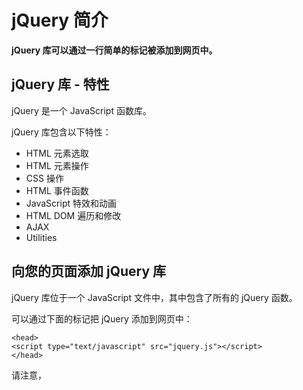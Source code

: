# jQuery 简介



**jQuery 库可以通过一行简单的标记被添加到网页中。**

## jQuery 库 - 特性

jQuery 是一个 JavaScript 函数库。

jQuery 库包含以下特性：

- HTML 元素选取
- HTML 元素操作
- CSS 操作
- HTML 事件函数
- JavaScript 特效和动画
- HTML DOM 遍历和修改
- AJAX
- Utilities

## 向您的页面添加 jQuery 库

jQuery 库位于一个 JavaScript 文件中，其中包含了所有的 jQuery 函数。

可以通过下面的标记把 jQuery 添加到网页中：

```
<head>
<script type="text/javascript" src="jquery.js"></script>
</head>
```

请注意，<script> 标签应该位于页面的 <head> 部分。

## 基础 jQuery 实例

下面的例子演示了 jQuery 的 hide() 函数，隐藏了 HTML 文档中所有的 <p> 元素。

### 实例

```html
<html>
<head>
<script type="text/javascript" src="jquery.js"></script>
<script type="text/javascript">
$(document).ready(function(){
$("button").click(function(){
$("p").hide();
});
});
</script>
</head>

<body>
<h2>This is a heading</h2>
<p>This is a paragraph.</p>
<p>This is another paragraph.</p>
<button type="button">Click me</button>
</body>
</html>
```

[亲自试一试](https://www.w3school.com.cn/tiy/t.asp?f=jquery_hide_p)

## 下载 jQuery

共有两个版本的 jQuery 可供下载：一份是精简过的，另一份是未压缩的（供调试或阅读）。

这两个版本都可从 [jQuery.com](http://docs.jquery.com/Downloading_jQuery#Download_jQuery) 下载。

## 库的替代

Google 和 Microsoft 对 jQuery 的支持都很好。

如果您不愿意在自己的计算机上存放 jQuery 库，那么可以从 Google 或 Microsoft 加载 CDN jQuery 核心文件。

### 使用 Google 的 CDN

```html
<head>
<script type="text/javascript" src="http://ajax.googleapis.com/ajax/libs
/jquery/1.4.0/jquery.min.js"></script>
</head>
```

### 使用 Microsoft 的 CDN

```html
<head>
<script type="text/javascript" src="http://ajax.microsoft.com/ajax/jquery
/jquery-1.4.min.js"></script>
</head>
```